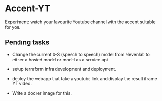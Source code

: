 # Accent-YT

Experiment: watch your favourite Youtube channel with the accent suitable for you. 



## Pending tasks

- Change the current S-S (speech to speech) model from elevenlab to either a hosted model or model as a service api.

- setup terraform infra development and deployment.

- deploy the webapp that take a youtube link and display the result iframe YT video.

- Write a docker image for this. 
